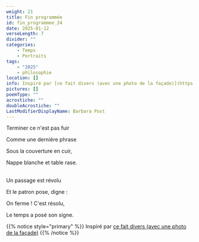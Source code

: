 ```yaml
---
weight: 21
title: Fin programmée
id: fin_programmee_24
date: 2025-01-12
verseLength: 7
divider: ""
categories:
    - Temps
    - Portraits
tags:
    - "2025"
    - philosophie
location: []
info: Inspiré par [ce fait divers (avec une photo de la façade)](https://www.lalibre.be/regions/hainaut/2024/04/10/le-restaurant-grec-de-gilly-le-marathon-a-eteint-son-grill-definitivement-6HMKSVI33ZCQVHKBL5PRYLA2RM/)
pictures: []
poemType: ""
acrostiche: ""
doubleAcrostiche: ""
LastModifierDisplayName: Barbara Post
---
```

Terminer ce n'est pas fuir

Comme une dernière phrase

Sous la couverture en cuir,

Nappe blanche et table rase.

 \
Un passage est révolu

Et le patron pose, digne :

On ferme ! C'est résolu,

Le temps a posé son signe.

<!-- FM:Snippet:Start data:{"id":"_simpleNotice","fields":[{"name":"content","value":""}]} -->
{{% notice style="primary" %}}
Inspiré par [ce fait divers (avec une photo de la façade)](https://www.lalibre.be/regions/hainaut/2024/04/10/le-restaurant-grec-de-gilly-le-marathon-a-eteint-son-grill-definitivement-6HMKSVI33ZCQVHKBL5PRYLA2RM/)
{{% /notice %}}
<!-- FM:Snippet:End -->